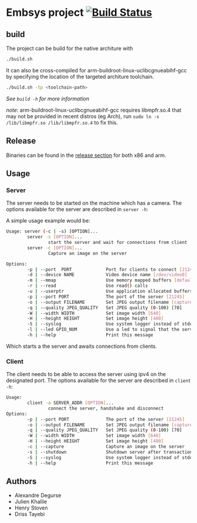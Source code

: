 # Embsys project [![Build Status](https://travis-ci.org/Alex2242/embsys.svg?branch=master)](https://travis-ci.org/Alex2242/embsys)

## build

The project can be build for the native architure with

```bash
./build.sh
```

It can also be cross-compiled for arm-buildroot-linux-uclibcgnueabihf-gcc
by specifying the location of the targeted architure toolchain.

```bash
./build.sh -tp <toolchain-path>
```

_See `build -h` for more information_ 

_note_: arm-buildroot-linux-uclibcgnueabihf-gcc requires libmpfr.so.4 that may not be
provided in recent distros (eg Arch), run `sudo ln -s /lib/libmpfr.so /lib/libmpfr.so.4`
to fix this.

## Release

Binaries can be found in the [release section](https://github.com/Alex2242/embsys/releases) for both x86 and arm.

## Usage

### Server

The server needs to be started on the machine which has a camera.
The options available for the server are described in `server -h`:

A simple usage example would be:

```bash
Usage: server (-c | -s) [OPTION]...
        server -s [OPTION]...
                start the server and wait for connections from client
        server -c [OPTION]...
                Capture an image on the server

Options:
        -p | --port  PORT             Port for clients to connect [21245]
        -d | --device NAME            Video device name [/dev/video0]
        -m | --mmap                   Use memory mapped buffers [default]
        -r | --read                   Use read() calls
        -u | --userptr                Use application allocated buffers
        -p | --port PORT              The port of the server [21245]
        -o | --output FILENAME        Set JPEG output filename [capture.jpg]
        -q | --quality JPEG_QUALITY   Set JPEG quality (0-100) [70]
        -W | --width WIDTH            Set image width [640]
        -H | --height HEIGHT          Set image height [480]
        -S | --syslog                 Use system logger instead of stdout for logging
        -l | --led GPIO_NUM           Use a led to signal that the server is activated
        -h | --help                   Print this message
```

Which starts a the server and awaits connections from clients.

### Client

The client needs to be able to access the server using ipv4 on the designated port.
The options available for the server are described in `client -h`:

```bash
Usage: 
        client -a SERVER_ADDR [OPTION]...
                connect the server, handshake and disconnect
Options:
        -p | --port PORT              The port of the server [21245]
        -o | --output FILENAME        Set JPEG output filename [capture.jpg]
        -q | --quality JPEG_QUALITY   Set JPEG quality (0-100) [70]
        -W | --width WIDTH            Set image width [640]
        -H | --height HEIGHT          Set image height [480]
        -c | --capture                Capture an image on the server
        -s | --shutdown               Shutdown server after transaction
        -S | --syslog                 Use system logger instead of stdout for logging
        -h | --help                   Print this message
```

## Authors

- Alexandre Degurse
- Julien Khalile
- Henry Stoven
- Driss Tayebi